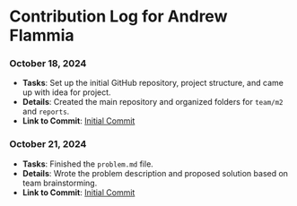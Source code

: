 # Contribution Log for Andrew Flammia

### October 18, 2024

- **Tasks**: Set up the initial GitHub repository, project structure, and came up with idea for project.
- **Details**: Created the main repository and organized folders for `team/m2` and `reports`.
- **Link to Commit**: [Initial Commit](https://github.com/aflam745/CS326Team36Project/pull/2/commits/78f5b9e7b0ba7779dced8c1ee06663f38e685938)

### October 21, 2024

- **Tasks**: Finished the `problem.md` file.
- **Details**: Wrote the problem description and proposed solution based on team brainstorming.
- **Link to Commit**: [Initial Commit](https://github.com/aflam745/CS326Team36Project/pull/4/commits/2a2c92499024cb2265dcab1c1651a7f338469b12)
